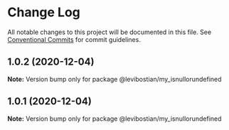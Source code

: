 # Change Log

All notable changes to this project will be documented in this file.
See [Conventional Commits](https://conventionalcommits.org) for commit guidelines.

## 1.0.2 (2020-12-04)

**Note:** Version bump only for package @levibostian/my_isnullorundefined





## 1.0.1 (2020-12-04)

**Note:** Version bump only for package @levibostian/my_isnullorundefined
